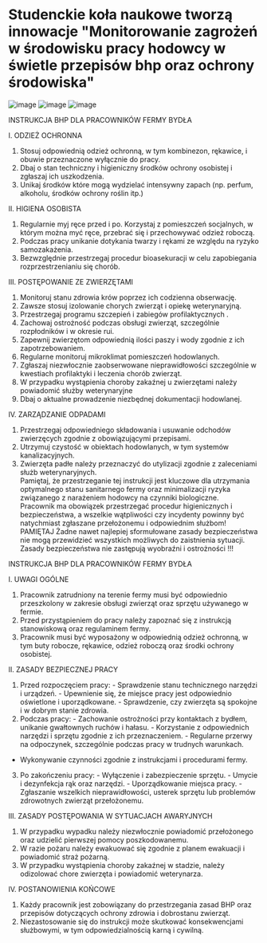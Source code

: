 # Studenckie koła naukowe tworzą innowacje "Monitorowanie zagrożeń w środowisku pracy hodowcy w świetle przepisów bhp oraz ochrony środowiska"
![image](https://github.com/user-attachments/assets/98976758-123d-4b67-9c0f-9f7f4b73cbf5)
![image](https://github.com/user-attachments/assets/352a76a8-75fd-40b0-976c-43ad8be8ff4c)
![image](https://github.com/user-attachments/assets/5f16d2da-52ae-4428-a364-0fa4b8a321d0)


INSTRUKCJA BHP DLA PRACOWNIKÓW FERMY BYDŁA 

I. ODZIEŻ OCHRONNA

1. Stosuj odpowiednią odzież ochronną, w tym kombinezon, rękawice, 
i obuwie przeznaczone wyłącznie do pracy. 
2. Dbaj o stan techniczny i higieniczny środków ochrony osobistej i 
zgłaszaj ich uszkodzenia. 
3. Unikaj środków które mogą wydzielać  intensywny zapach (np. 
perfum, alkoholu, środków ochrony roślin itp.)  

II. HIGIENA OSOBISTA 
1. Regularnie myj ręce przed i po. Korzystaj z pomieszczeń socjalnych, 
w którym można myć ręce, przebrać się i przechowywać odzież 
roboczą.  
2. Podczas pracy unikanie dotykania twarzy i rękami ze względu na 
ryzyko samozakażenia. 
3. Bezwzględnie przestrzegaj procedur bioasekuracji w celu 
zapobiegania rozprzestrzenianiu się chorób.

III. POSTĘPOWANIE ZE ZWIERZĘTAMI 
1. Monitoruj stanu zdrowia krów poprzez ich codzienna obserwację. 
2. Zawsze stosuj izolowanie chorych zwierząt i opiekę weterynaryjną. 
3. Przestrzegaj programu szczepień i zabiegów profilaktycznych . 
4. Zachowaj ostrożność podczas obsługi zwierząt, szczególnie 
rozpłodników i w okresie rui. 
5. Zapewnij zwierzętom odpowiednią ilości paszy i wody zgodnie z ich 
zapotrzebowaniem. 
6. Regularne monitoruj mikroklimat pomieszczeń hodowlanych. 
7. Zgłaszaj niezwłocznie zaobserwowane nieprawidłowości szczególnie 
w kwestiach profilaktyki i leczenia chorób zwierząt.  
8. W przypadku wystąpienia  choroby zakaźnej u zwierzętami należy 
powiadomić służby weterynaryjne 
9. Dbaj o aktualne prowadzenie niezbędnej dokumentacji hodowlanej.
    
IV. ZARZĄDZANIE ODPADAMI 

1. Przestrzegaj odpowiedniego składowania i usuwanie odchodów 
zwierzęcych zgodnie z obowiązującymi przepisami. 
2. Utrzymuj czystość w obiektach hodowlanych, w tym systemów 
kanalizacyjnych. 
3. Zwierzęta padłe należy przeznaczyć do utylizacji zgodnie z 
zaleceniami służb weterynaryjnych.  
Pamiętaj, że przestrzeganie tej instrukcji jest kluczowe dla utrzymania 
optymalnego stanu sanitarnego fermy oraz minimalizacji ryzyka 
związanego z narażeniem hodowcy na czynniki biologiczne.  
Pracownik ma obowiązek przestrzegać procedur higienicznych i 
bezpieczeństwa, a wszelkie wątpliwości czy incydenty powinny być 
natychmiast zgłaszane przełożonemu i odpowiednim służbom! 
PAMIĘTAJ 
Żadne nawet najlepiej sformułowane zasady bezpieczeństwa nie mogą 
przewidzieć wszystkich możliwych do zaistnienia sytuacji. Zasady 
bezpieczeństwa nie zastępują wyobraźni i ostrożności !!! 


INSTRUKCJA BHP DLA PRACOWNIKÓW FERMY BYDŁA 

I. UWAGI OGÓLNE 
1. Pracownik zatrudniony na terenie fermy musi być odpowiednio 
przeszkolony w zakresie obsługi zwierząt oraz sprzętu używanego w 
fermie. 
2. Przed przystąpieniem do pracy należy zapoznać się z instrukcją 
stanowiskową oraz regulaminem fermy. 
3. Pracownik musi być wyposażony w odpowiednią odzież ochronną, w 
tym buty robocze, rękawice, odzież roboczą oraz środki ochrony 
osobistej.

II. ZASADY BEZPIECZNEJ PRACY 
1. Przed rozpoczęciem pracy: - Sprawdzenie stanu technicznego narzędzi i urządzeń. - Upewnienie się, że miejsce pracy jest odpowiednio oświetlone i 
uporządkowane. - Sprawdzenie, czy zwierzęta są spokojne i w dobrym stanie zdrowia. 
2. Podczas pracy: - Zachowanie ostrożności przy kontaktach z bydłem, unikanie 
gwałtownych ruchów i hałasu. - Korzystanie z odpowiednich narzędzi i sprzętu zgodnie z ich 
przeznaczeniem. - Regularne przerwy na odpoczynek, szczególnie podczas pracy w 
trudnych warunkach. 
- Wykonywanie czynności zgodnie z instrukcjami i procedurami fermy. 
3. Po zakończeniu pracy: - Wyłączenie i zabezpieczenie sprzętu. - Umycie i dezynfekcja rąk oraz narzędzi. - Uporządkowanie miejsca pracy. - Zgłaszanie wszelkich nieprawidłowości, usterek sprzętu lub 
problemów zdrowotnych zwierząt przełożonemu.

III. ZASADY POSTĘPOWANIA W SYTUACJACH AWARYJNYCH 
1. W przypadku wypadku należy niezwłocznie powiadomić 
przełożonego oraz udzielić pierwszej pomocy poszkodowanemu. 
2. W razie pożaru należy ewakuować się zgodnie z planem ewakuacji i 
powiadomić straż pożarną. 
3. W przypadku wystąpienia choroby zakaźnej w stadzie, należy 
odizolować chore zwierzęta i powiadomić weterynarza.

IV. POSTANOWIENIA KOŃCOWE 
1. Każdy pracownik jest zobowiązany do przestrzegania zasad BHP oraz 
przepisów dotyczących ochrony zdrowia i dobrostanu zwierząt. 
2. Niezastosowanie się do instrukcji może skutkować konsekwencjami 
służbowymi, w tym odpowiedzialnością karną i cywilną.
